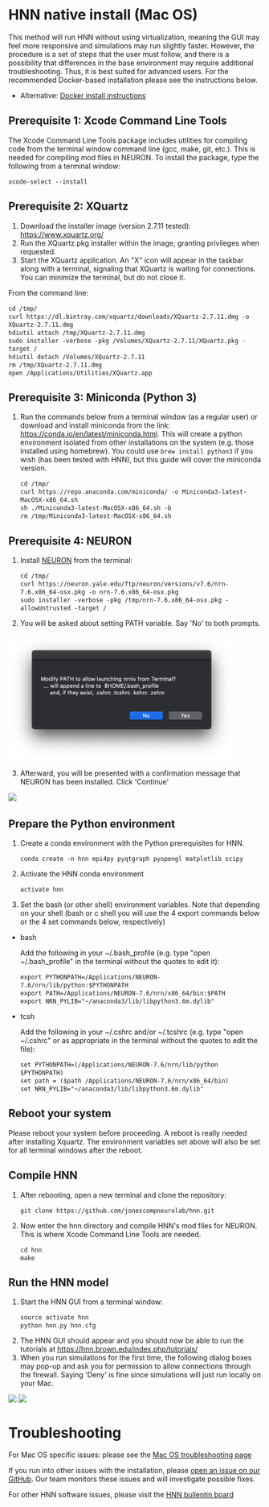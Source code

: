 # HNN native install (Mac OS)

This method will run HNN without using virtualization, meaning the GUI may feel more responsive and simulations may run slightly faster. However, the procedure is a set of steps that the user must follow, and there is a possibility that differences in the base environment may require additional troubleshooting. Thus, it is best suited for advanced users. For the recommended Docker-based installation please see the instructions below.
  - Alternative: [Docker install instructions](README.md)

## Prerequisite 1: Xcode Command Line Tools

The Xcode Command Line Tools package includes utilities for compiling code from the terminal window command line (gcc, make, git, etc.). This is needed for compiling mod files in NEURON. To install the package, type the following from a terminal window:
```
xcode-select --install
```


## Prerequisite 2: XQuartz
1. Download the installer image (version 2.7.11 tested): https://www.xquartz.org/
2. Run the XQuartz.pkg installer within the image, granting privileges when requested.
3. Start the XQuartz application. An "X" icon will appear in the taskbar along with a terminal, signaling that XQuartz is waiting for connections. You can minimize the terminal, but do not close it.

From the command line:
```
cd /tmp/
curl https://dl.bintray.com/xquartz/downloads/XQuartz-2.7.11.dmg -o XQuartz-2.7.11.dmg
hdiutil attach /tmp/XQuartz-2.7.11.dmg
sudo installer -verbose -pkg /Volumes/XQuartz-2.7.11/XQuartz.pkg -target /
hdiutil detach /Volumes/XQuartz-2.7.11
rm /tmp/XQuartz-2.7.11.dmg
open /Applications/Utilities/XQuartz.app
```

## Prerequisite 3: Miniconda (Python 3)

1. Run the commands below from a terminal window (as a regular user) or download and install miniconda from the link: https://conda.io/en/latest/miniconda.html. This will create a python environment isolated from other installations on the system (e.g. those installed using homebrew). You could use `brew install python3` if you wish (has been tested with HNN), but this guide will cover the miniconda version.
    ```
    cd /tmp/
    curl https://repo.anaconda.com/miniconda/ -o Miniconda3-latest-MacOSX-x86_64.sh
    sh ./Miniconda3-latest-MacOSX-x86_64.sh -b
    rm /tmp/Miniconda3-latest-MacOSX-x86_64.sh
    ```

## Prerequisite 4: NEURON

1. Install [NEURON](https://neuron.yale.edu/neuron/) from the terminal:
    ```
    cd /tmp/
    curl https://neuron.yale.edu/ftp/neuron/versions/v7.6/nrn-7.6.x86_64-osx.pkg -o nrn-7.6.x86_64-osx.pkg
    sudo installer -verbose -pkg /tmp/nrn-7.6.x86_64-osx.pkg -allowUntrusted -target /
    ```
2. You will be asked about setting PATH variable. Say 'No' to both prompts.

  <img src="install_pngs/neuron_path.png" height="250" />

3. Afterward, you will be presented with a confirmation message that NEURON has been installed. Click 'Continue'

  <img src="install_pngs/neuron_continue.png" height="250" />

## Prepare the Python environment

1. Create a conda environment with the Python prerequisites for HNN.

    ```
    conda create -n hnn mpi4py pyqtgraph pyopengl matplotlib scipy
    ```
2. Activate the HNN conda environment

    ```
    activate hnn
    ```

3. Set the bash (or other shell) environment variables. Note that depending on your shell (bash or c shell you will use the 4 export commands below or the 4 set commands below, respectively)

  * bash

    Add the following in your ~/.bash_profile (e.g. type "open ~/.bash_profile" in the terminal without the quotes to edit it):
    ```
    export PYTHONPATH=/Applications/NEURON-7.6/nrn/lib/python:$PYTHONPATH
    export PATH=/Applications/NEURON-7.6/nrn/x86_64/bin:$PATH
    export NRN_PYLIB="~/anaconda3/lib/libpython3.6m.dylib"
    ```
  * tcsh

    Add the following in your ~/.cshrc and/or ~/.tcshrc (e.g. type "open ~/.cshrc" or as appropriate in the terminal without the quotes to edit the file):
    ```
    set PYTHONPATH=(/Applications/NEURON-7.6/nrn/lib/python $PYTHONPATH)
    set path = ($path /Applications/NEURON-7.6/nrn/x86_64/bin)
    set NRN_PYLIB="~/anaconda3/lib/libpython3.6m.dylib"
    ```

## Reboot your system
Please reboot your system before proceeding. A reboot is really needed after installing Xquartz. The environment variables set above will also be set for all terminal windows after the reboot.

## Compile HNN
1. After rebooting, open a new terminal and clone the repository:
    ```
    git clone https://github.com/jonescompneurolab/hnn.git
    ```
2. Now enter the hnn directory and compile HNN's mod files for NEURON. This is where Xcode Command Line Tools are needed.
    ```
    cd hnn
    make
    ```

## Run the HNN model
1. Start the HNN GUI from a terminal window:
    ```
    source activate hnn
    python hnn.py hnn.cfg
    ```
2. The HNN GUI should appear and you should now be able to run the tutorials at https://hnn.brown.edu/index.php/tutorials/
3. When you run simulations for the first time, the following dialog boxes may pop-up and ask you for permission to allow connections through the firewall. Saying 'Deny' is fine since simulations will just run locally on your Mac.

<img src="install_pngs/nrniv_firewall.png" height="250" />
<img src="install_pngs/orterun_firewall.png" height="250" />

# Troubleshooting

For Mac OS specific issues: please see the [Mac OS troubleshooting page](troubleshooting.md)

If you run into other issues with the installation, please [open an issue on our GitHub](https://github.com/jonescompneurolab/hnn/issues). Our team monitors these issues and will investigate possible fixes.

For other HNN software issues, please visit the [HNN bullentin board](https://www.neuron.yale.edu/phpBB/viewforum.php?f=46)